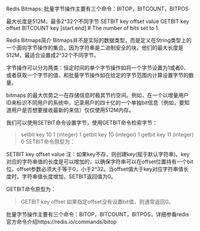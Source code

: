 Redis Bitmaps:
批量字节操作主要有三个命令：BITOP，BITCOUNT，BITPOS



最大长度是512M，最多2^32个不同字节
SETBIT key offset value
GETBIT key offset
BITCOUNT key [start end] # The number of bits set to 1.



Redis Bitmaps简介
Bitmaps并不是实际的数据类型，而是定义在String类型上的一个面向字节操作的集合。因为字符串是二进制安全的块，他们的最大长度是512M，最适合设置成2^32个不同字节。

字节操作可以分为两类：恒定时间的单个字节操作如将一个字节设置为1或者0、或者获取一个字节的值，和批量字节操作如在给定的字节范围内计算设置字节的数量。

bitmaps 的最大优势之一在存储信息时极其节约空间。例如，在一个以增量用户ID来标识不同用户的系统中，记录用户的四十亿的一个单独bit信息（例如，要知道用户是否想要接收最新的来信）仅仅使用512M内存。

我们可以使用SETBIT命令设置字节，使用GETBIT命令检索字节：

>setbit key 10 1
(integer) 1
>getbit key 10
(integer) 1
>getbit key 11
(integer) 0
SETBIT命令原型为：

SETBIT key offset value
注：如果key不存，则创建key(赋于默认字符串)。key对应的字符串值的长度是可以增加的，以确保字符串可以在offset位置持有一个bit位，offset参数必须大于等于0，小于2^32。当offset值大于key对应字符串值长度时，字符串值长度增加，SETBIT返回值为0。

GETBIT命令原型为：

>GETBIT key offset
如果指定offset没有设置bit值，则通常返回0。

批量字节操作主要有三个命令：BITOP，BITCOUNT，BITPOS，详细参看redis官方命令介绍https://redis.io/commands/bitop


